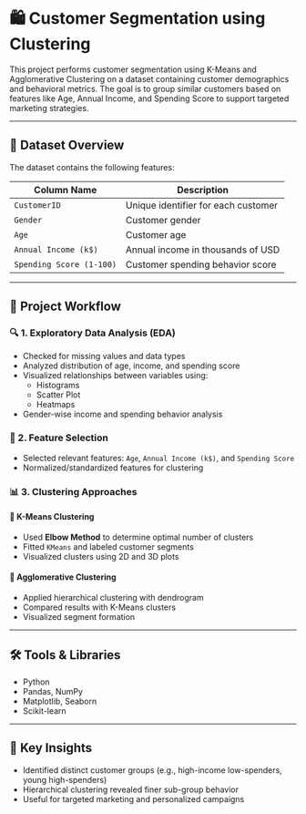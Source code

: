 # 🛍️ Customer Segmentation using Clustering

This project performs customer segmentation using K-Means and Agglomerative Clustering on a dataset containing customer demographics and behavioral metrics. The goal is to group similar customers based on features like Age, Annual Income, and Spending Score to support targeted marketing strategies.

---

## 📂 Dataset Overview

The dataset contains the following features:

| Column Name           | Description                          |
|-----------------------|--------------------------------------|
| `CustomerID`          | Unique identifier for each customer  |
| `Gender`              | Customer gender                      |
| `Age`                 | Customer age                         |
| `Annual Income (k$)`  | Annual income in thousands of USD    |
| `Spending Score (1-100)` | Customer spending behavior score |

---

## 🧪 Project Workflow

### 🔍 1. Exploratory Data Analysis (EDA)
- Checked for missing values and data types
- Analyzed distribution of age, income, and spending score
- Visualized relationships between variables using:
  - Histograms
  - Scatter Plot
  - Heatmaps
- Gender-wise income and spending behavior analysis

### 🤖 2. Feature Selection
- Selected relevant features: `Age`, `Annual Income (k$)`, and `Spending Score`
- Normalized/standardized features for clustering

### 📊 3. Clustering Approaches

#### 📌 K-Means Clustering
- Used **Elbow Method** to determine optimal number of clusters
- Fitted `KMeans` and labeled customer segments
- Visualized clusters using 2D and 3D plots

#### 📌 Agglomerative Clustering
- Applied hierarchical clustering with dendrogram
- Compared results with K-Means clusters
- Visualized segment formation

---

## 🛠️ Tools & Libraries
- Python
- Pandas, NumPy
- Matplotlib, Seaborn
- Scikit-learn

---

## 🎯 Key Insights
- Identified distinct customer groups (e.g., high-income low-spenders, young high-spenders)
- Hierarchical clustering revealed finer sub-group behavior
- Useful for targeted marketing and personalized campaigns



